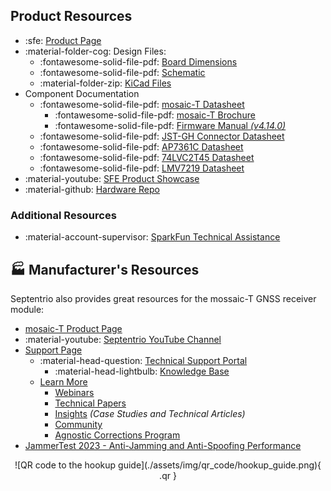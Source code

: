 ## Product Resources

- :sfe: [Product Page](https://www.sparkfun.com/sparkfun-timing-gnss-breakout-mosaic-t.html)
- :material-folder-cog: Design Files:
	- :fontawesome-solid-file-pdf: [Board Dimensions](./assets/board_files/dimensions.pdf)
	- :fontawesome-solid-file-pdf: [Schematic](./assets/board_files/schematic.pdf)
	- :material-folder-zip: [KiCad Files](./assets/board_files/kicad_files.zip)
- Component Documentation
	- :fontawesome-solid-file-pdf: [mosaic-T Datasheet](./assets/component_documentation/mosaic_hardware_manual_v1.9.0.pdf)
		- :fontawesome-solid-file-pdf: [mosaic-T Brochure](./assets/component_documentation/Septentrio_mosaic-T_LR_new.pdf)
		- :fontawesome-solid-file-pdf: [Firmware Manual *(v4.14.0)*](./assets/component_documentation/firmware/mosaic-T_Firmware_v4.14.10.1_Reference_Guide.pdf)
	- :fontawesome-solid-file-pdf: [JST-GH Connector Datasheet](./assets/component_documentation/JST-GH_datasheet.pdf)
	- :fontawesome-solid-file-pdf: [AP7361C Datasheet](./assets/component_documentation/AP7361C.pdf)
	- :fontawesome-solid-file-pdf: [74LVC2T45 Datasheet](./assets/component_documentation/74LVC_LVCH2T45.pdf)
	- :fontawesome-solid-file-pdf: [LMV7219 Datasheet](./assets/component_documentation/lmv7219.pdf)
- :material-youtube: [SFE Product Showcase](https://youtu.be/TSkIvtaVZc0)
- :material-github: [Hardware Repo](https://github.com/sparkfun/SparkFun_GNSS_mosaic-T)


### Additional Resources

- :material-account-supervisor: [SparkFun Technical Assistance](https://www.sparkfun.com/technical_assistance)


## 🏭&nbsp;Manufacturer's Resources
Septentrio also provides great resources for the mossaic-T GNSS receiver module:

- [mosaic-T Product Page](https://www.septentrio.com/en/products/gps/gnss-receiver-modules/mosaic-T)
- :material-youtube: [Septentrio YouTube Channel](https://www.youtube.com/channel/UCrA9wMw1y1f-KeOnnhq4lrA/feed)
- [Support Page](https://www.septentrio.com/en/support)
	- :material-head-question: [Technical Support Portal](https://customersupport.septentrio.com/s/)
		- :material-head-lightbulb: [Knowledge Base](https://customersupport.septentrio.com/s/topiccatalog)
	- [Learn More](https://www.septentrio.com/en/learn-more)
		- [Webinars](https://www.septentrio.com/en/learn-more/webinars)
		- [Technical Papers](https://www.septentrio.com/en/learn-more/technical-papers)
		- [Insights](https://www.septentrio.com/en/learn-more/insights) *(Case Studies and Technical Articles)*
		- [Community](https://www.septentrio.com/en/learn-more/community)
		- [Agnostic Corrections Program](https://www.septentrio.com/en/products/correction-services/precise-point-positioning-services-land/agnostic-corrections-program-gnss-correction-services)
- [JammerTest 2023 - Anti-Jamming and Anti-Spoofing Performance](https://www.septentrio.com/en/learn-more/insights/most-resilient-gnss-receiver-results-jammertest-norway)



<article style="text-align: center;" markdown>
![QR code to the hookup guide](./assets/img/qr_code/hookup_guide.png){ .qr }
</article>

